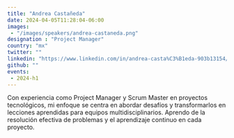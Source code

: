 ```yaml
---
title: "Andrea Castañeda"
date: 2024-04-05T11:28:04-06:00
images: 
 - "/images/speakers/andrea-castaneda.png"
designation : "Project Manager"
country: "mx"
twitter: ""
linkedin: "https://www.linkedin.com/in/andrea-casta%C3%B1eda-903b13154/"
github: ""
events: 
 - 2024-h1
---
```


Con experiencia como Project Manager y Scrum Master en proyectos tecnológicos, mi enfoque se centra en abordar desafíos y transformarlos en lecciones aprendidas para equipos multidisciplinarios. Aprendo de la resolución efectiva de problemas y el aprendizaje continuo en cada proyecto.

